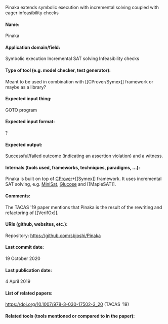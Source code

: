 Pinaka extends symbolic execution with incremental solving coupled with eager infeasibility checks

#### Name:
Pinaka

#### Application domain/field:
Symbolic execution
Incremental SAT solving
Infeasibility checks

#### Type of tool (e.g. model checker, test generator):
Meant to be used in combination with [[CProver/Symex]] framework or maybe as a library?

#### Expected input thing:
GOTO program

#### Expected input format:
?

#### Expected output:
Successful/failed outcome (indicating an assertion violation) and a witness.

#### Internals (tools used, frameworks, techniques, paradigms, ...):
Pinaka is built on top of [CProver](Frameworks/CProver.md)+[[Symex]] framework.
It uses incremental SAT solving, e.g. [MiniSat](Solvers/SAT/MiniSat.md), [Glucose](Solvers/SAT/Glucose.md) and [[MapleSAT]].

#### Comments:
The TACAS '19 paper mentions that Pinaka is the result of the rewriting and refactoring of [[VerifOx]].

#### URIs (github, websites, etc.):
Repository: https://github.com/sbjoshi/Pinaka

#### Last commit date:
19 October 2020

#### Last publication date:
4 April 2019

#### List of related papers:
https://doi.org/10.1007/978-3-030-17502-3_20 (TACAS '19)

#### Related tools (tools mentioned or compared to in the paper):
